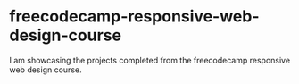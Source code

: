 # freecodecamp-responsive-web-design-course
I am showcasing the projects completed from the freecodecamp responsive web design course.

